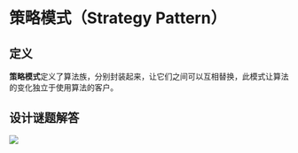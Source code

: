 # 策略模式（Strategy Pattern）

## 定义
**策略模式**定义了算法族，分别封装起来，让它们之间可以互相替换，此模式让算法的变化独立于使用算法的客户。

## 设计谜题解答

![](https://picgo-1300787142.cos.ap-shanghai.myqcloud.com/img/relation.jpg)
